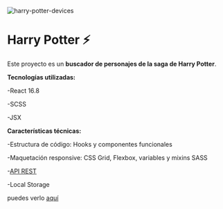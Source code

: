 ![harry-potter-devices](https://user-images.githubusercontent.com/93255155/155898390-dbff9fc1-f81a-44ee-b99c-8b90e3bb7b99.jpg)

# Harry Potter ⚡ 

Este proyecto es un  **buscador de personajes de la saga de Harry Potter**.

**Tecnologías utilizadas:**

-React 16.8

-SCSS

-JSX

**Características técnicas:** 

-Estructura de código: Hooks y componentes funcionales

-Maquetación responsive: CSS Grid, Flexbox, variables y mixins SASS

-[API REST](http://hp-api.herokuapp.com/api/characters/house/gryffindor) 

-Local Storage 

puedes verlo [aquí](https://pauladelavictoria.github.io/Buscador-personajes-HarryPotter/#/)
